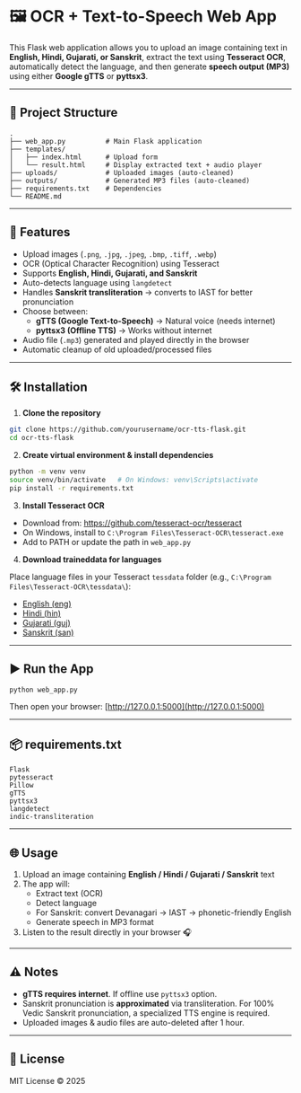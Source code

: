 
# 🖼️ OCR + Text-to-Speech Web App

This Flask web application allows you to upload an image containing text in **English, Hindi, Gujarati, or Sanskrit**, extract the text using **Tesseract OCR**, automatically detect the language, and then generate **speech output (MP3)** using either **Google gTTS** or **pyttsx3**.

---

## 📂 Project Structure

```
.
├── web_app.py          # Main Flask application
├── templates/
│   ├── index.html      # Upload form
│   └── result.html     # Display extracted text + audio player
├── uploads/            # Uploaded images (auto-cleaned)
├── outputs/            # Generated MP3 files (auto-cleaned)
├── requirements.txt    # Dependencies
└── README.md
```
---
## 🚀 Features

- Upload images (`.png`, `.jpg`, `.jpeg`, `.bmp`, `.tiff`, `.webp`)
- OCR (Optical Character Recognition) using Tesseract
- Supports **English, Hindi, Gujarati, and Sanskrit**
- Auto-detects language using `langdetect`
- Handles **Sanskrit transliteration** → converts to IAST for better pronunciation
- Choose between:
  - **gTTS (Google Text-to-Speech)** → Natural voice (needs internet)
  - **pyttsx3 (Offline TTS)** → Works without internet
- Audio file (`.mp3`) generated and played directly in the browser
- Automatic cleanup of old uploaded/processed files

---

## 🛠️ Installation

1. **Clone the repository**

```bash
git clone https://github.com/yourusername/ocr-tts-flask.git
cd ocr-tts-flask
```

2. **Create virtual environment & install dependencies**

```bash
python -m venv venv
source venv/bin/activate   # On Windows: venv\Scripts\activate
pip install -r requirements.txt
```

3. **Install Tesseract OCR**

- Download from: https://github.com/tesseract-ocr/tesseract
- On Windows, install to `C:\Program Files\Tesseract-OCR\tesseract.exe`
- Add to PATH or update the path in `web_app.py`

4. **Download traineddata for languages**

Place language files in your Tesseract `tessdata` folder (e.g., `C:\Program Files\Tesseract-OCR\tessdata\`):

- [English (eng)](https://github.com/tesseract-ocr/tessdata/blob/main/eng.traineddata)
- [Hindi (hin)](https://github.com/tesseract-ocr/tessdata/blob/main/hin.traineddata)
- [Gujarati (guj)](https://github.com/tesseract-ocr/tessdata/blob/main/guj.traineddata)
- [Sanskrit (san)](https://github.com/tesseract-ocr/tessdata/blob/main/san.traineddata)

---

## ▶️ Run the App

```bash
python web_app.py
```

Then open your browser: [http://127.0.0.1:5000](http://127.0.0.1:5000)

---

## 📦 requirements.txt

```
Flask
pytesseract
Pillow
gTTS
pyttsx3
langdetect
indic-transliteration
```

---

## 🌐 Usage

1. Upload an image containing **English / Hindi / Gujarati / Sanskrit** text
2. The app will:
   - Extract text (OCR)
   - Detect language
   - For Sanskrit: convert Devanagari → IAST → phonetic-friendly English
   - Generate speech in MP3 format
3. Listen to the result directly in your browser 🎧

---

## ⚠️ Notes

- **gTTS requires internet**. If offline use `pyttsx3` option.
- Sanskrit pronunciation is **approximated** via transliteration. For 100% Vedic Sanskrit pronunciation, a specialized TTS engine is required.
- Uploaded images & audio files are auto-deleted after 1 hour.

---

## 📜 License

MIT License © 2025
